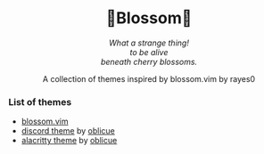 <h1 align="center">🌸Blossom🌸</h1>
<p align="center"><i>What a strange thing!<br>  
to be alive<br>  
beneath cherry blossoms.</i></p>

<p align="center">A collection of themes inspired by blossom.vim by rayes0</p>

### List of themes

- [blossom.vim](https://github.com/blossom-theme/blossom.vim)
- [discord theme](https://github.com/blossom-theme/discord) by [oblicue](https://github.com/oblicue)
- [alacritty theme](https://github.com/blossom-theme/alacritty) by [oblicue](https://github.com/oblicue)

<br>
